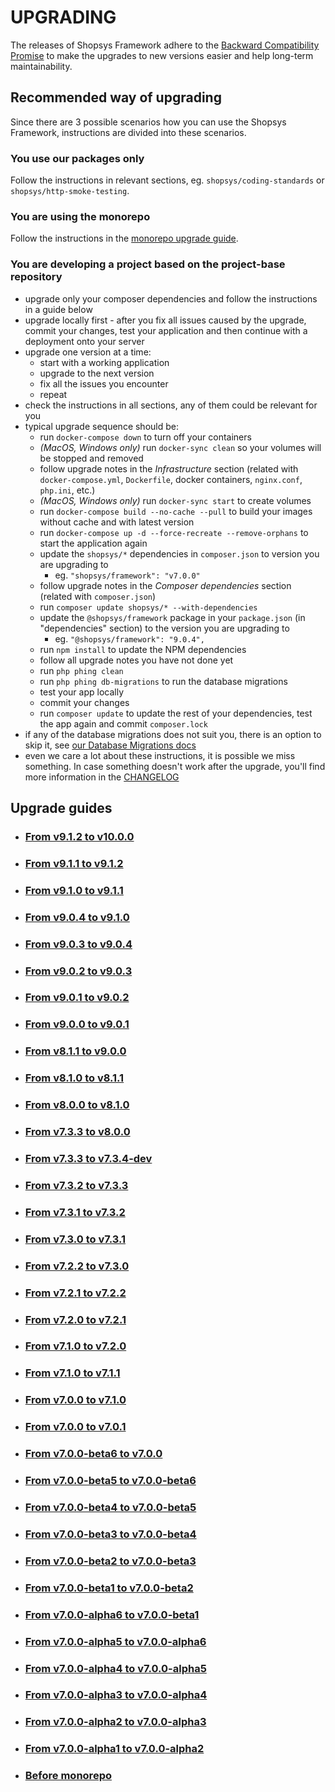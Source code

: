 # UPGRADING
The releases of Shopsys Framework adhere to the [Backward Compatibility Promise](https://docs.shopsys.com/en/latest/contributing/backward-compatibility-promise/) to make the upgrades to new versions easier and help long-term maintainability.

## Recommended way of upgrading
Since there are 3 possible scenarios how you can use the Shopsys Framework, instructions are divided into these scenarios.

### You use our packages only
Follow the instructions in relevant sections, eg. `shopsys/coding-standards` or `shopsys/http-smoke-testing`.

### You are using the monorepo
Follow the instructions in the [monorepo upgrade guide](upgrade/upgrading-monorepo.md).

### You are developing a project based on the project-base repository
* upgrade only your composer dependencies and follow the instructions in a guide below
* upgrade locally first - after you fix all issues caused by the upgrade, commit your changes, test your application and then continue with a deployment onto your server
* upgrade one version at a time:
    * start with a working application
    * upgrade to the next version
    * fix all the issues you encounter
    * repeat
* check the instructions in all sections, any of them could be relevant for you
* typical upgrade sequence should be:
    * run `docker-compose down` to turn off your containers
    * *(MacOS, Windows only)* run `docker-sync clean` so your volumes will be stopped and removed
    * follow upgrade notes in the *Infrastructure* section (related with `docker-compose.yml`, `Dockerfile`, docker containers, `nginx.conf`, `php.ini`, etc.)
    * *(MacOS, Windows only)* run `docker-sync start` to create volumes  
    * run `docker-compose build --no-cache --pull` to build your images without cache and with latest version
    * run `docker-compose up -d --force-recreate --remove-orphans` to start the application again
    * update the `shopsys/*` dependencies in `composer.json` to version you are upgrading to
        * eg. `"shopsys/framework": "v7.0.0"`
    * follow upgrade notes in the *Composer dependencies* section (related with `composer.json`)
    * run `composer update shopsys/* --with-dependencies`
    * update the `@shopsys/framework` package in your `package.json` (in "dependencies" section) to the version you are upgrading to
        * eg. `"@shopsys/framework": "9.0.4",`
    * run `npm install` to update the NPM dependencies
    * follow all upgrade notes you have not done yet
    * run `php phing clean`
    * run `php phing db-migrations` to run the database migrations
    * test your app locally
    * commit your changes
    * run `composer update` to update the rest of your dependencies, test the app again and commit `composer.lock`
* if any of the database migrations does not suit you, there is an option to skip it, see [our Database Migrations docs](https://docs.shopsys.com/en/latest/introduction/database-migrations/#reordering-and-skipping-migrations)
* even we care a lot about these instructions, it is possible we miss something. In case something doesn't work after the upgrade, you'll find more information in the [CHANGELOG](CHANGELOG.md)

## Upgrade guides
* ### [From v9.1.2 to v10.0.0](/upgrade/UPGRADE-v10.0.0-dev.md)
* ### [From v9.1.1 to v9.1.2](/upgrade/UPGRADE-v9.1.2.md)
* ### [From v9.1.0 to v9.1.1](/upgrade/UPGRADE-v9.1.1.md)
* ### [From v9.0.4 to v9.1.0](/upgrade/UPGRADE-v9.1.0.md)
* ### [From v9.0.3 to v9.0.4](/upgrade/UPGRADE-v9.0.4.md)
* ### [From v9.0.2 to v9.0.3](/upgrade/UPGRADE-v9.0.3.md)
* ### [From v9.0.1 to v9.0.2](/upgrade/UPGRADE-v9.0.2.md)
* ### [From v9.0.0 to v9.0.1](/upgrade/UPGRADE-v9.0.1.md)
* ### [From v8.1.1 to v9.0.0](/upgrade/UPGRADE-v9.0.0.md)
* ### [From v8.1.0 to v8.1.1](/upgrade/UPGRADE-v8.1.1.md)
* ### [From v8.0.0 to v8.1.0](/upgrade/UPGRADE-v8.1.0.md)
* ### [From v7.3.3 to v8.0.0](upgrade/UPGRADE-v8.0.0.md)
* ### [From v7.3.3 to v7.3.4-dev](upgrade/UPGRADE-v7.3.4-dev.md)
* ### [From v7.3.2 to v7.3.3](upgrade/UPGRADE-v7.3.3.md)
* ### [From v7.3.1 to v7.3.2](upgrade/UPGRADE-v7.3.2.md)
* ### [From v7.3.0 to v7.3.1](upgrade/UPGRADE-v7.3.1.md)
* ### [From v7.2.2 to v7.3.0](upgrade/UPGRADE-v7.3.0.md)
* ### [From v7.2.1 to v7.2.2](upgrade/UPGRADE-v7.2.2.md)
* ### [From v7.2.0 to v7.2.1](upgrade/UPGRADE-v7.2.1.md)
* ### [From v7.1.0 to v7.2.0](upgrade/UPGRADE-v7.2.0.md)
* ### [From v7.1.0 to v7.1.1](upgrade/UPGRADE-v7.1.1.md)
* ### [From v7.0.0 to v7.1.0](upgrade/UPGRADE-v7.1.0.md)
* ### [From v7.0.0 to v7.0.1](upgrade/UPGRADE-v7.0.1.md)
* ### [From v7.0.0-beta6 to v7.0.0](upgrade/UPGRADE-v7.0.0.md)
* ### [From v7.0.0-beta5 to v7.0.0-beta6](upgrade/UPGRADE-v7.0.0-beta6.md)
* ### [From v7.0.0-beta4 to v7.0.0-beta5](upgrade/UPGRADE-v7.0.0-beta5.md)
* ### [From v7.0.0-beta3 to v7.0.0-beta4](upgrade/UPGRADE-v7.0.0-beta4.md)
* ### [From v7.0.0-beta2 to v7.0.0-beta3](upgrade/UPGRADE-v7.0.0-beta3.md)
* ### [From v7.0.0-beta1 to v7.0.0-beta2](upgrade/UPGRADE-v7.0.0-beta2.md)
* ### [From v7.0.0-alpha6 to v7.0.0-beta1](upgrade/UPGRADE-v7.0.0-beta1.md)
* ### [From v7.0.0-alpha5 to v7.0.0-alpha6](upgrade/UPGRADE-v7.0.0-alpha6.md)
* ### [From v7.0.0-alpha4 to v7.0.0-alpha5](upgrade/UPGRADE-v7.0.0-alpha5.md)
* ### [From v7.0.0-alpha3 to v7.0.0-alpha4](upgrade/UPGRADE-v7.0.0-alpha4.md)
* ### [From v7.0.0-alpha2 to v7.0.0-alpha3](upgrade/UPGRADE-v7.0.0-alpha3.md)
* ### [From v7.0.0-alpha1 to v7.0.0-alpha2](upgrade/UPGRADE-v7.0.0-alpha2.md)
* ### [Before monorepo](upgrade/before-monorepo.md)
